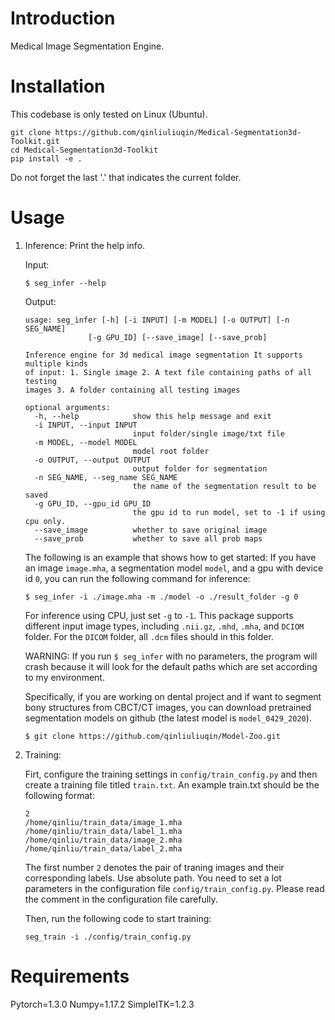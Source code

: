 # Introduction

Medical Image Segmentation Engine.

# Installation
This codebase is only tested on Linux (Ubuntu).
   ```shell
   git clone https://github.com/qinliuliuqin/Medical-Segmentation3d-Toolkit.git
   cd Medical-Segmentation3d-Toolkit
   pip install -e .
   ```
Do not forget the last '.' that indicates the current folder.

# Usage

1. Inference:
   Print the help info.
   
   Input:
   ```
   $ seg_infer --help
   ```
   Output:
   ```
   usage: seg_infer [-h] [-i INPUT] [-m MODEL] [-o OUTPUT] [-n SEG_NAME]
                 [-g GPU_ID] [--save_image] [--save_prob]

   Inference engine for 3d medical image segmentation It supports multiple kinds
   of input: 1. Single image 2. A text file containing paths of all testing
   images 3. A folder containing all testing images

   optional arguments:
     -h, --help            show this help message and exit
     -i INPUT, --input INPUT
                           input folder/single image/txt file
     -m MODEL, --model MODEL
                           model root folder
     -o OUTPUT, --output OUTPUT
                           output folder for segmentation
     -n SEG_NAME, --seg_name SEG_NAME
                           the name of the segmentation result to be saved
     -g GPU_ID, --gpu_id GPU_ID
                           the gpu id to run model, set to -1 if using cpu only.
     --save_image          whether to save original image
     --save_prob           whether to save all prob maps

   ```
   The following is an example that shows how to get started:
   If you have an image `image.mha`, a segmentation model `model`, and a gpu with device id `0`, you can run the 
   following command for inference:   
   ```
   $ seg_infer -i ./image.mha -m ./model -o ./result_folder -g 0 
   ```
   For inference using CPU, just set `-g` to `-1`. 
   This package supports different input image types, including `.nii.gz`, `.mhd`, `.mha`, and `DCIOM` folder.
   For the `DICOM` folder, all `.dcm` files should in this folder.

   WARNING: If you run `$ seg_infer` with no parameters, the program will crash because it will look for the default paths
   which are set according to my environment. 
   
   Specifically, if you are working on dental project and if want to segment bony structures from CBCT/CT images, you can 
   download pretrained segmentation models on github (the latest model is `model_0429_2020`).
   ```
   $ git clone https://github.com/qinliuliuqin/Model-Zoo.git  
   ```


2. Training:

   Firt, configure the training settings in `config/train_config.py` and then create a training file titled `train.txt`.
   An example train.txt should be the following format:
   ```
   2
   /home/qinliu/train_data/image_1.mha
   /home/qinliu/train_data/label_1.mha
   /home/qinliu/train_data/image_2.mha
   /home/qinliu/train_data/label_2.mha   
   ```
   The first number `2` denotes the pair of traning images and their corresponding labels. Use absolute path.
   You need to set a lot parameters in the configuration file `config/train_config.py`. Please read the comment in the 
   configuration file carefully.
   
   Then, run the following code to start training:
   ```shell
   seg_train -i ./config/train_config.py
   ```

# Requirements
Pytorch=1.3.0
Numpy=1.17.2
SimpleITK=1.2.3
